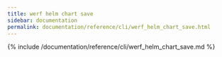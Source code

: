 ```yaml
---
title: werf helm chart save
sidebar: documentation
permalink: documentation/reference/cli/werf_helm_chart_save.html
---
```


{% include /documentation/reference/cli/werf_helm_chart_save.md %}
